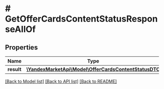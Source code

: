# # GetOfferCardsContentStatusResponseAllOf

## Properties

Name | Type | Description | Notes
------------ | ------------- | ------------- | -------------
**result** | [**\YandexMarketApi\Model\OfferCardsContentStatusDTO**](OfferCardsContentStatusDTO.md) |  | [optional]

[[Back to Model list]](../../README.md#models) [[Back to API list]](../../README.md#endpoints) [[Back to README]](../../README.md)
